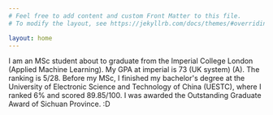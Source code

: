 ```yaml
---
# Feel free to add content and custom Front Matter to this file.
# To modify the layout, see https://jekyllrb.com/docs/themes/#overriding-theme-defaults

layout: home
---
```

I am an MSc student about to graduate from the Imperial College London (Applied Machine Learning). My GPA at imperial is 73 (UK system) (A). The ranking is 5/28. Before my MSc, I finished my bachelor's degree at the University of Electronic Science and Technology of China (UESTC), where I ranked 6% and scored 89.85/100. I was awarded the Outstanding Graduate Award of Sichuan Province. :D